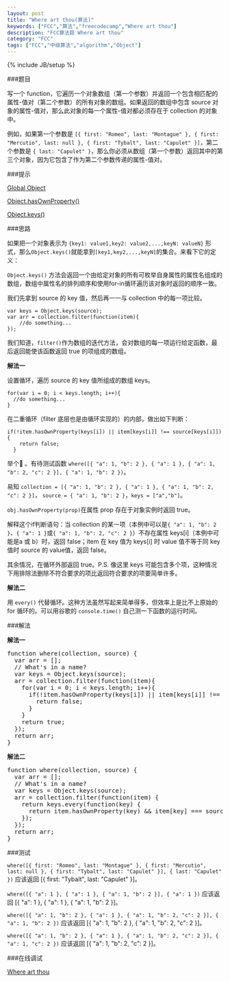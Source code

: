 ```yaml
---
layout: post
title: "Where art thou(算法)"
keywords: ["FCC","算法","freecodecamp","Where art thou"]
description: "FCC算法题 Where art thou"
category: "FCC"
tags: ["FCC","中级算法","algorithm","Object"]
---
```

{% include JB/setup %}

###题目

写一个 function，它遍历一个对象数组（第一个参数）并返回一个包含相匹配的属性-值对（第二个参数）的所有对象的数组。如果返回的数组中包含 source 对象的属性-值对，那么此对象的每一个属性-值对都必须存在于 collection 的对象中。

例如，如果第一个参数是 `[{ first: "Romeo", last: "Montague" }, { first: "Mercutio", last: null }, { first: "Tybalt", last: "Capulet" }]`，第二个参数是 `{ last: "Capulet" }`，那么你必须从数组（第一个参数）返回其中的第三个对象，因为它包含了作为第二个参数传递的属性-值对。

###提示

[Global Object](https://developer.mozilla.org/zh-CN/docs/Web/JavaScript/Reference/Global_Objects/Object)

[Object.hasOwnProperty()](https://developer.mozilla.org/zh-CN/docs/Web/JavaScript/Reference/Global_Objects/Object/hasOwnProperty)

[Object.keys()](https://developer.mozilla.org/zh-CN/docs/Web/JavaScript/Reference/Global_Objects/Object/keys)

###思路

如果把一个对象表示为 `{key1: value1,key2: value2,...,keyN: valueN}` 形式，那么`Object.keys()`就能拿到`[key1,key2,...,keyN]`的集合。来看下它的定义：

`Object.keys()` 方法会返回一个由给定对象的所有可枚举自身属性的属性名组成的数组，数组中属性名的排列顺序和使用for-in循环遍历该对象时返回的顺序一致。

我们先拿到 source 的 key 值，然后再一一与 collection 中的每一项比较。

	var keys = Object.keys(source); 
	var arr = collection.filter(function(item){
		//do something...
	});

我们知道，`filter()`作为数组的迭代方法，会对数组的每一项运行给定函数，最后返回能使该函数返回 true 的项组成的数组。

**解法一**

设置循环，遍历 source 的 key 值所组成的数组 keys。

	for(var i = 0; i < keys.length; i++){
      //do something... 
    }   

在二重循环（filter 底层也是由循环实现的）的内部，做出如下判断：

	if(!item.hasOwnProperty(keys[i]) || item[keys[i]] !== source[keys[i]]){
        return false;
      }   

举个🌰 。有待测试函数
	`where([{ "a": 1, "b": 2 }, { "a": 1 }, { "a": 1, "b": 2, "c": 2 }], { "a": 1, "b": 2 })`。

易知 
	`collection = [{ "a": 1, "b": 2 }, { "a": 1 }, { "a": 1, "b": 2, "c": 2 }]`，
	`source = { "a": 1, "b": 2 }`，`keys = ["a","b"]`。

<code class="txt">obj.hasOwnProperty(prop)</code>在属性 prop 存在于对象实例时返回 true。

解释这个if判断语句：当 collection 的某一项（本例中可以是`{ "a": 1, "b": 2 }`、`{ "a": 1 }`或`{ "a": 1, "b": 2, "c": 2 }`）不存在属性 keys[i]（本例中可能是a 或 b）时，返回 false；item 在 key 值为 keys[i] 时 value 值不等于同 key 值时 source 的 value值，返回 false。

其余情况，在循环外部返回 true。P.S. 像这里 keys 可能包含多个项，这种情况下用排除法删除不符合要求的项比返回符合要求的项要简单许多。

**解法二**

用 `every()` 代替循环。这种方法虽然写起来简单得多，但效率上是比不上原始的 for 循环的。可以用谷歌的 `console.time()` 自己测一下函数的运行时间。

###解法

**解法一**

<pre>
function where(collection, source) {
  var arr = [];
  // What's in a name?
  var keys = Object.keys(source);
  arr = collection.filter(function(item){
    for(var i = 0; i < keys.length; i++){
      if(!item.hasOwnProperty(keys[i]) || item[keys[i]] !== source[keys[i]]){
        return false;
      }    
    }   
    return true;
  });
  return arr;
}
</pre>

**解法二**

<pre>
function where(collection, source) {
  var arr = [];
  // What's in a name?
  var keys = Object.keys(source);
  arr = collection.filter(function(item) {
    return keys.every(function(key) {
      return item.hasOwnProperty(key) && item[key] === source[key];
    });
  }); 
  return arr;
}
</pre>

###测试

`where([{ first: "Romeo", last: "Montague" }, { first: "Mercutio", last: null }, { first: "Tybalt", last: "Capulet" }], { last: "Capulet" })` 应该返回 [{ first: "Tybalt", last: "Capulet" }]。

`where([{ "a": 1 }, { "a": 1 }, { "a": 1, "b": 2 }], { "a": 1 })` 应该返回 [{ "a": 1 }, { "a": 1 }, { "a": 1, "b": 2 }]。

`where([{ "a": 1, "b": 2 }, { "a": 1 }, { "a": 1, "b": 2, "c": 2 }], { "a": 1, "b": 2 })` 应该返回 [{ "a": 1, "b": 2 }, { "a": 1, "b": 2, "c": 2 }]。

`where([{ "a": 1, "b": 2 }, { "a": 1 }, { "a": 1, "b": 2, "c": 2 }], { "a": 1, "c": 2 })` 应该返回 [{ "a": 1, "b": 2, "c": 2 }]。

###在线调试

[Where art thou](https://freecodecamp.cn/challenges/where-art-thou)